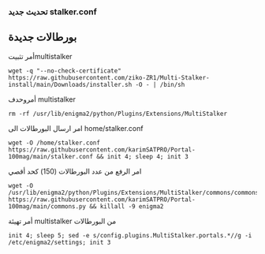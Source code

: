 ### تحديث جديد stalker.conf
## بورطالات جديدة ​



أمر تثبيتmultistalker 


```
wget -q "--no-check-certificate" https://raw.githubusercontent.com/ziko-ZR1/Multi-Stalker-install/main/Downloads/installer.sh -O - | /bin/sh
```




أمروحدف multistalker 



```
rm -rf /usr/lib/enigma2/python/Plugins/Extensions/MultiStalker
```

امر ارسال البورطالات الى home/stalker.conf



```
wget -O /home/stalker.conf https://raw.githubusercontent.com/karimSATPRO/Portal-100mag/main/stalker.conf && init 4; sleep 4; init 3
```



امر الرفع من عدد البورطالات (150) كحد أقصي




```
wget -O /usr/lib/enigma2/python/Plugins/Extensions/MultiStalker/commons/commons.py https://raw.githubusercontent.com/karimSATPRO/Portal-100mag/main/commons.py && killall -9 enigma2
```





أمر تهيئة multistalker من البورطالات





```
init 4; sleep 5; sed -e s/config.plugins.MultiStalker.portals.*//g -i /etc/enigma2/settings; init 3
```




